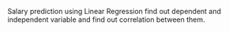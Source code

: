 Salary prediction using Linear Regression
find out dependent and independent variable and find out correlation between them.
